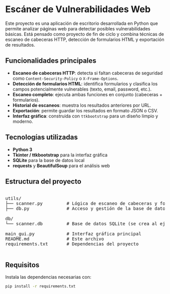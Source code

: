 # Escáner de Vulnerabilidades Web

Este proyecto es una aplicación de escritorio desarrollada en Python que permite analizar páginas web para detectar posibles vulnerabilidades básicas. Está pensado como proyecto de fin de ciclo y combina técnicas de escaneo de cabeceras HTTP, detección de formularios HTML y exportación de resultados.

## Funcionalidades principales

- **Escaneo de cabeceras HTTP**: detecta si faltan cabeceras de seguridad como `Content-Security-Policy` o `X-Frame-Options`.
- **Detección de formularios HTML**: identifica formularios y clasifica los campos potencialmente vulnerables (texto, email, password, etc.).
- **Escaneo completo**: ejecuta ambas funciones en conjunto (cabeceras + formularios).
- **Historial de escaneos**: muestra los resultados anteriores por URL.
- **Exportación**: permite guardar los resultados en formato JSON o CSV.
- **Interfaz gráfica**: construida con `ttkbootstrap` para un diseño limpio y moderno.

## Tecnologías utilizadas

- **Python 3**
- **Tkinter / ttkbootstrap** para la interfaz gráfica
- **SQLite** para la base de datos local
- **requests** y **BeautifulSoup** para el análisis web

## Estructura del proyecto
<pre> 
utils/
├── scanner.py         # Lógica de escaneo de cabeceras y formularios
├── db.py              # Acceso y gestión de la base de datos

db/
└── scanner.db         # Base de datos SQLite (se crea al ejecutar)

main_gui.py            # Interfaz gráfica principal
README.md              # Este archivo
requirements.txt       # Dependencias del proyecto
 </pre>
## Requisitos

Instala las dependencias necesarias con:

```bash
pip install -r requirements.txt

